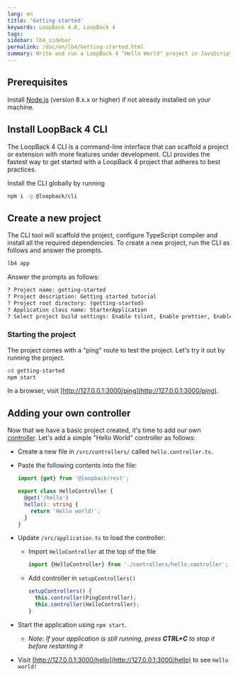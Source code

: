 ```yaml
---
lang: en
title: 'Getting started'
keywords: LoopBack 4.0, LoopBack 4
tags:
sidebar: lb4_sidebar
permalink: /doc/en/lb4/Getting-started.html
summary: Write and run a LoopBack 4 "Hello World" project in JavaScript and TypeScript.
---
```

## Prerequisites

Install [Node.js](https://nodejs.org/en/download/) (version 8.x.x or higher) if
not already installed on your machine.

## Install LoopBack 4 CLI

The LoopBack 4 CLI is a command-line interface that can scaffold a project or
extension with more features under development. CLI provides the fastest way to
get started with a LoopBack 4 project that adheres to best practices.

Install the CLI globally by running
```sh
npm i -g @loopback/cli
```

## Create a new project

The CLI tool will scaffold the project, configure TypeScript compiler and
install all the required dependencies. To create a new project, run the CLI as
follows and answer the prompts.
```sh
lb4 app
```

Answer the prompts as follows:
```sh
? Project name: getting-started
? Project description: Getting started tutorial
? Project root directory: (getting-started)
? Application class name: StarterApplication
? Select project build settings: Enable tslint, Enable prettier, Enable mocha, Enable loopbackBuild
```

### Starting the project

The project comes with a "ping" route to test the project. Let's try it out by running the project.
```sh
cd getting-started
npm start
```

In a browser, visit [http://127.0.0.1:3000/ping](http://127.0.0.1:3000/ping).

## Adding your own controller

Now that we have a basic project created, it's time to add our own [controller](Controllers.html).
Let's add a simple "Hello World" controller as follows:

* Create a new file in `/src/controllers/` called `hello.controller.ts`.

* Paste the following contents into the file:
  ```ts
  import {get} from '@loopback/rest';

  export class HelloController {
    @get('/hello')
    hello(): string {
      return 'Hello world!';
    }
  }
  ```

* Update `/src/application.ts` to load the controller:
    * Import `HelloController` at the top of the file
      ```ts
      import {HelloController} from './controllers/hello.controller';
      ```

    * Add controller in `setupControllers()`
      ```ts
      setupControllers() {
        this.controller(PingController);
        this.controller(HelloController);
      }
      ```

* Start the application using `npm start`.
    * *Note: If your application is still running, press **CTRL+C** to stop it before restarting it*

* Visit [http://127.0.0.1:3000/hello](http://127.0.0.1:3000/hello) to see `Hello world!`
